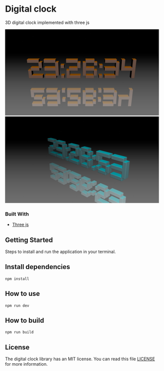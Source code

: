 # Digital clock
3D digital clock implemented with three js

![Demo](https://github.com/ehsan-shahbakhsh/digital-clock-3js/blob/master/clock.png?raw=true)
![Demo-2](https://github.com/ehsan-shahbakhsh/digital-clock-3js/blob/master/clock-2.png?raw=true)

### Built With
- [Three js](https://threejs.org/)

## Getting Started
Steps to install and run the application in your terminal.

## Install dependencies
```shell
npm install
```

## How to use
```shell
npm run dev
```

## How to build
```shell
npm run build
```


## License
The digital clock library has an MIT license. You can read this file [LICENSE](LICENSE) for more information.
